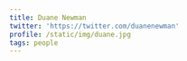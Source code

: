 ```yaml
---
title: Duane Newman
twitter: 'https://twitter.com/duanenewman'
profile: /static/img/duane.jpg
tags: people
---
```


